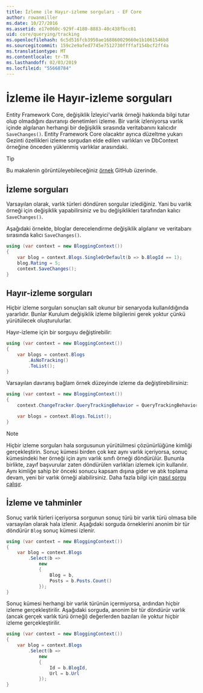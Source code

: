 ```yaml
---
title: İzleme ile Hayır-izleme sorguları - EF Core
author: rowanmiller
ms.date: 10/27/2016
ms.assetid: e17e060c-929f-4180-8883-40c438fbcc01
uid: core/querying/tracking
ms.openlocfilehash: 6c5d516fcb3950ae168860029660e1b1061546b8
ms.sourcegitcommit: 159c2e9afed7745e7512730ffffaf154bcf2ff4a
ms.translationtype: MT
ms.contentlocale: tr-TR
ms.lasthandoff: 02/03/2019
ms.locfileid: "55668784"
---
```

# <a name="tracking-vs-no-tracking-queries"></a>İzleme ile Hayır-izleme sorguları

Entity Framework Core, değişiklik İzleyici'varlık örneği hakkında bilgi tutar olup olmadığını davranışı denetimleri izleme. Bir varlık izleniyorsa varlık içinde algılanan herhangi bir değişiklik sırasında veritabanını kalıcıdır `SaveChanges()`. Entity Framework Core olacaktır ayrıca düzeltme yukarı Gezinti özellikleri izleme sorgudan elde edilen varlıkları ve DbContext örneğine önceden yüklenmiş varlıklar arasındaki.

> [!TIP]  
> Bu makalenin görüntüleyebileceğiniz [örnek](https://github.com/aspnet/EntityFramework.Docs/tree/master/samples/core/Querying) GitHub üzerinde.

## <a name="tracking-queries"></a>İzleme sorguları

Varsayılan olarak, varlık türleri döndüren sorgular izlediğiniz. Yani bu varlık örneği için değişiklik yapabilirsiniz ve bu değişiklikleri tarafından kalıcı `SaveChanges()`.

Aşağıdaki örnekte, bloglar derecelendirme değişiklik algılanır ve veritabanı sırasında kalıcı `SaveChanges()`.

<!-- [!code-csharp[Main](samples/core/Querying/Querying/Tracking/Sample.cs)] -->
``` csharp
using (var context = new BloggingContext())
{
    var blog = context.Blogs.SingleOrDefault(b => b.BlogId == 1);
    blog.Rating = 5;
    context.SaveChanges();
}
```

## <a name="no-tracking-queries"></a>Hayır-izleme sorguları

Hiçbir izleme sorguları sonuçları salt okunur bir senaryoda kullanıldığında yararlıdır. Bunlar Kurulum değişiklik izleme bilgilerini gerek yoktur çünkü yürütülecek oluşturulurlar.

Hayır-izleme için bir sorguyu değiştirebilir:

<!-- [!code-csharp[Main](samples/core/Querying/Querying/Tracking/Sample.cs?highlight=4)] -->
``` csharp
using (var context = new BloggingContext())
{
    var blogs = context.Blogs
        .AsNoTracking()
        .ToList();
}
```

Varsayılan davranış bağlam örnek düzeyinde izleme da değiştirebilirsiniz:

<!-- [!code-csharp[Main](samples/core/Querying/Querying/Tracking/Sample.cs?highlight=3)] -->
``` csharp
using (var context = new BloggingContext())
{
    context.ChangeTracker.QueryTrackingBehavior = QueryTrackingBehavior.NoTracking;

    var blogs = context.Blogs.ToList();
}
```

> [!NOTE]  
> Hiçbir izleme sorguları hala sorgusunun yürütülmesi çözünürlüğüne kimliği gerçekleştirin. Sonuç kümesi birden çok kez aynı varlık içeriyorsa, sonuç kümesindeki her örneği için aynı varlık sınıfı örneği döndürülür. Bununla birlikte, zayıf başvurular zaten döndürülen varlıkları izlemek için kullanılır. Aynı kimliğe sahip bir önceki sonucu kapsam dışına gider ve atık toplama devam, yeni bir varlık örneği alabilirsiniz. Daha fazla bilgi için [nasıl sorgu çalışır](overview.md).

## <a name="tracking-and-projections"></a>İzleme ve tahminler

Sonuç varlık türleri içeriyorsa sorgunun sonuç türü bir varlık türü olmasa bile varsayılan olarak hala izlenir. Aşağıdaki sorguda örneklerini anonim bir tür döndürür `Blog` sonuç kümesi izlenir.

<!-- [!code-csharp[Main](samples/core/Querying/Querying/Tracking/Sample.cs?highlight=7)] -->
``` csharp
using (var context = new BloggingContext())
{
    var blog = context.Blogs
        .Select(b =>
            new
            {
                Blog = b,
                Posts = b.Posts.Count()
            });
}
```

Sonuç kümesi herhangi bir varlık türünün içermiyorsa, ardından hiçbir izleme gerçekleştirilir. Aşağıdaki sorguda, anonim bir tür döndürür varlık (ancak gerçek varlık türü örneği) değerlerden bazıları ile yoktur hiçbir izleme gerçekleştirilir.

<!-- [!code-csharp[Main](samples/core/Querying/Querying/Tracking/Sample.cs)] -->
``` csharp
using (var context = new BloggingContext())
{
    var blog = context.Blogs
        .Select(b =>
            new
            {
                Id = b.BlogId,
                Url = b.Url
            });
}
```
